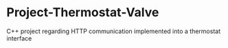 # Project-Thermostat-Valve
C++ project regarding HTTP communication implemented into a thermostat interface
